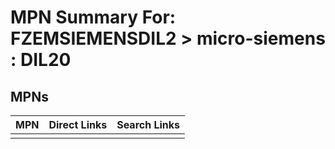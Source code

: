 



# MPN Summary For: FZEMSIEMENSDIL2 > micro-siemens : DIL20

## MPNs
  

|MPN|Direct Links|Search Links|
| :--- | :--- | :--- |
||||
